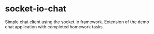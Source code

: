 # socket-io-chat
Simple chat client using the socket.io framework. Extension of the demo chat application with completed homework tasks. 
